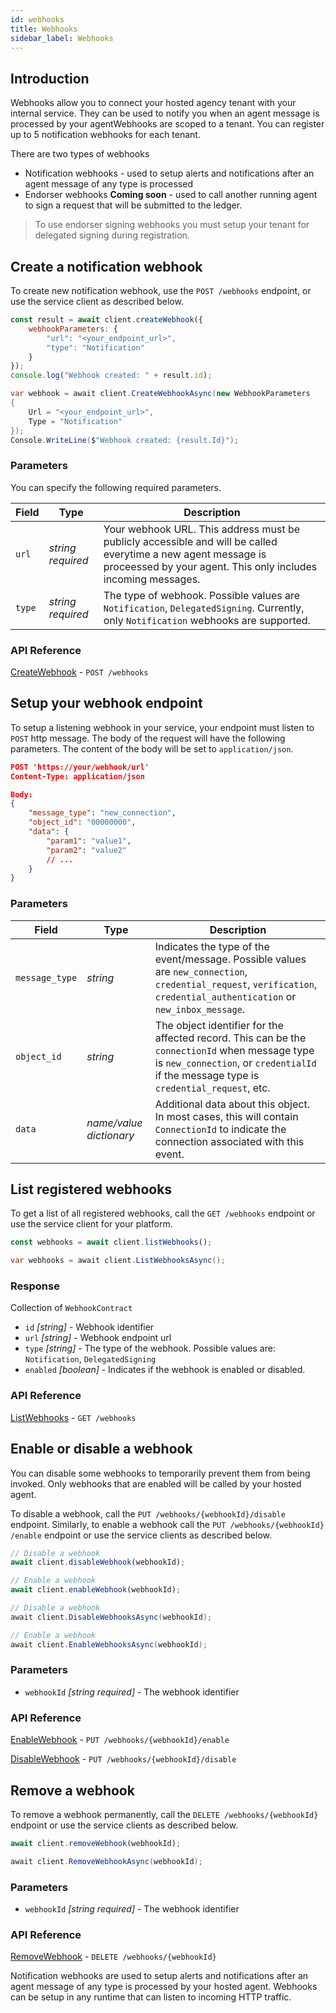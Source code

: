 ```yaml
---
id: webhooks
title: Webhooks
sidebar_label: Webhooks
---
```


## Introduction
Webhooks allow you to connect your hosted agency tenant with your internal service. They can be used to notify you when an agent message is processed by your agentWebhooks are scoped to a tenant. You can register up to 5 notification webhooks for each tenant.

There are two types of webhooks
- Notification webhooks - used to setup alerts and notifications after an agent message of any type is processed
- Endorser webhooks **Coming soon** - used to call another running agent to sign a request that will be submitted to the ledger.

> To use endorser signing webhooks you must setup your tenant for delegated signing during registration.
## Create a notification webhook

To create new notification webhook, use the `POST /webhooks` endpoint, or use the service client as described below.

<!--DOCUSAURUS_CODE_TABS-->
<!--JavaScript-->
```js
const result = await client.createWebhook({
    webhookParameters: {
        "url": "<your_endpoint_url>",
        "type": "Notification"
    }
});
console.log("Webhook created: " + result.id);
```
<!--C#-->
```cs
var webhook = await client.CreateWebhookAsync(new WebhookParameters
{
    Url = "<your_endpoint_url>",
    Type = "Notification"
});
Console.WriteLine($"Webhook created: {result.Id}");
```
<!--END_DOCUSAURUS_CODE_TABS-->

### Parameters

You can specify the following required parameters.

| Field | Type | Description |
|-|-|-|
|`url` | _string required_ | Your webhook URL. This address must be publicly accessible and will be called everytime a new agent message is proceessed by your agent. This only includes incoming messages.|
| `type` | _string required_ | The type of webhook. Possible values are `Notification`, `DelegatedSigning`. Currently, only `Notification` webhooks are supported.|

### API Reference

<a href="https://app.swaggerhub.com/apis-docs/Streetcred/agency/v1#/Webhooks/CreateWebhook" target="_blank">CreateWebhook</a> - `POST /webhooks​`

## Setup your webhook endpoint

To setup a listening webhook in your service, your endpoint must listen to `POST` http message. The body of the request will have the following parameters. The content of the body will be set to `application/json`.

<!--DOCUSAURUS_CODE_TABS-->
<!--JSON-->
```json
POST 'https://your/webhook/url'
Content-Type: application/json

Body:
{
    "message_type": "new_connection",
    "object_id": "00000000",
    "data": {
        "param1": "value1",
        "param2": "value2"
        // ...
    }
}
```
<!--END_DOCUSAURUS_CODE_TABS-->

### Parameters
| Field | Type | Description |
|--|--|--|
| `message_type` | _string_ | Indicates the type of the event/message. Possible values are `new_connection`, `credential_request`, `verification`, `credential_authentication` or `new_inbox_message`.|
| `object_id` | _string_ | The object identifier for the affected record. This can be the `connectionId` when message type is `new_connection`, or `credentialId` if the message type is `credential_request`, etc.|
| `data` | _name/value dictionary_ | Additional data about this object. In most cases, this will contain `ConnectionId` to indicate the connection associated with this event.|

## List registered webhooks

To get a list of all registered webhooks, call the `GET /webhooks` endpoint or use the service client for your platform.

<!--DOCUSAURUS_CODE_TABS-->
<!--JavaScript-->
```js
const webhooks = await client.listWebhooks();
```
<!--C#-->
```csharp
var webhooks = await client.ListWebhooksAsync();
```
<!--END_DOCUSAURUS_CODE_TABS-->

### Response

Collection of `WebhookContract`

- `id`	_[string]_ - Webhook identifier
- `url`	_[string]_ - Webhook endpoint url
- `type` _[string]_ - The type of the webhook. Possible values are: `Notification`, `DelegatedSigning`
- `enabled`	_[boolean]_ - Indicates if the webhook is enabled or disabled.

### API Reference

<a href="https://app.swaggerhub.com/apis-docs/Streetcred/agency/v1#/Webhooks/ListWebhooks" target="_blank">ListWebhooks</a> - `GET /webhooks`

## Enable or disable a webhook

You can disable some webhooks to temporarily prevent them from being invoked. Only webhooks that are enabled will be called by your hosted agent.

To disable a webhook, call the `PUT /webhooks​/{webhookId}​/disable` endpoint. Similarly, to enable a webhook call the `PUT /webhooks​/{webhookId}​/enable` endpoint or use the service clients as described below.

<!--DOCUSAURUS_CODE_TABS-->
<!--JavaScript-->
```js
// Disable a webhook
await client.disableWebhook(webhookId);

// Enable a webhook
await client.enableWebhook(webhookId);
```
<!--C#-->
```csharp
// Disable a webhook
await client.DisableWebhooksAsync(webhookId);

// Enable a webhook
await client.EnableWebhooksAsync(webhookId);
```
<!--END_DOCUSAURUS_CODE_TABS-->

### Parameters
- `webhookId` _[string required]_ - The webhook identifier

### API Reference

<a href="https://app.swaggerhub.com/apis-docs/Streetcred/agency/v1#/Webhooks/EnableWebhook" target="_blank">EnableWebhook</a> - `PUT /webhooks​/{webhookId}​/enable`

<a href="https://app.swaggerhub.com/apis-docs/Streetcred/agency/v1#/Webhooks/DisableWebhook" target="_blank">DisableWebhook</a> - `PUT /webhooks​/{webhookId}​/disable`

## Remove a webhook

To remove a webhook permanently, call the `DELETE /webhooks/{webhookId}` endpoint or use the service clients as described below.

<!--DOCUSAURUS_CODE_TABS-->
<!--JavaScript-->
```js
await client.removeWebhook(webhookId);
```
<!--C#-->
```csharp
await client.RemoveWebhookAsync(webhookId);
```
<!--END_DOCUSAURUS_CODE_TABS-->

### Parameters
- `webhookId` _[string required]_ - The webhook identifier

### API Reference

<a href="https://app.swaggerhub.com/apis-docs/Streetcred/agency/v1#/Webhooks/RemoveWebhook" target="_blank">RemoveWebhook</a> - `DELETE /webhooks​/{webhookId}​`


Notification webhooks are used to setup alerts and notifications after an agent message of any type is processed by your hosted agent. Webhooks can be setup in any runtime that can listen to incoming HTTP traffic.
